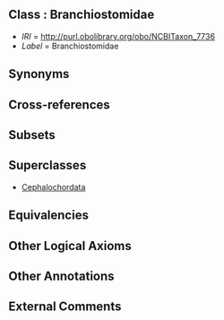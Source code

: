
## Class : Branchiostomidae

 * *IRI* = http://purl.obolibrary.org/obo/NCBITaxon_7736
 * *Label* = Branchiostomidae

## Synonyms


## Cross-references


## Subsets


## Superclasses

 * [Cephalochordata](../../NCBITaxon/35/NCBITaxon_7735.md)

## Equivalencies


## Other Logical Axioms


## Other Annotations


## External Comments

